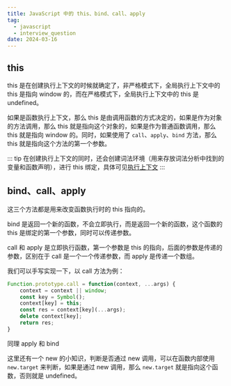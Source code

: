 ```yaml
---
title: JavaScript 中的 this、bind、call、apply
tag:
  - javascript
  - interview_question
date: 2024-03-16
---
```


## this

this 是在创建执行上下文的时候就确定了，非严格模式下，全局执行上下文中的 this 是指向 window 的，而在严格模式下，全局执行上下文中的 this 是 undefined。

如果是函数执行上下文，那么 this 是由调用函数的方式决定的，如果是作为对象的方法调用，那么 this 就是指向这个对象的，如果是作为普通函数调用，那么 this 就是指向 window 的。同时，如果使用了 `call`、`apply`、`bind` 方法，那么 this 就是指向这个方法的第一个参数。

::: tip
在创建执行上下文的同时，还会创建词法环境（用来存放词法分析中找到的变量和函数声明），进行 this 绑定，具体可见[执行上下文](./execute_context.md)
:::

## bind、call、apply

这三个方法都是用来改变函数执行时的 this 指向的。

bind 是返回一个新的函数，不会立即执行，而是返回一个新的函数，这个函数的 this 是绑定的第一个参数，同时可以传递参数。

call 和 apply 是立即执行函数，第一个参数是 this 的指向，后面的参数是传递的参数，区别在于 call 是一个一个传递参数，而 apply 是传递一个数组。

我们可以手写实现一下，以 call 方法为例：

```javascript
Function.prototype.call = function(context, ...args) {
    context = context || window;
    const key = Symbol();
    context[key] = this;
    const res = context[key](...args);
    delete context[key];
    return res;
}
```

同理 apply 和 bind

这里还有一个 new 的小知识，判断是否通过 new 调用，可以在函数内部使用 `new.target` 来判断，如果是通过 new 调用，那么 `new.target` 就是指向这个函数，否则就是 undefined。
